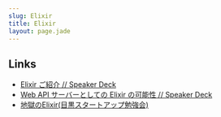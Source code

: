 ```yaml
---
slug: Elixir
title: Elixir
layout: page.jade
---
```


## Links
- [Elixir ご紹介 // Speaker Deck](https://speakerdeck.com/naoya/elixir-goshao-jie)
- [Web API サーバーとしての Elixir の可能性 // Speaker Deck](https://speakerdeck.com/naoya/web-api-sabatositefalse-elixir-falseke-neng-xing)
- [地獄のElixir(目黒スタートアップ勉強会)](http://www.slideshare.net/ohr486/elixir-52044515)
